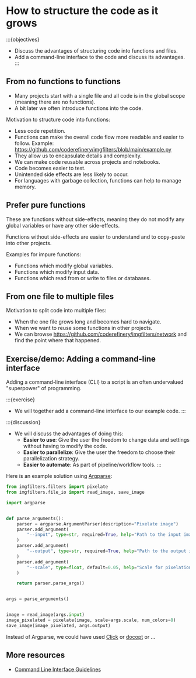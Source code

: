 # How to structure the code as it grows

:::{objectives}
- Discuss the advantages of structuring code into functions and files.
- Add a command-line interface to the code and discuss its advantages.
:::


## From no functions to functions

- Many projects start with a single file and all code is in the global scope (meaning there are no functions).
- A bit later we often introduce functions into the code.

Motivation to structure code into functions:
- Less code repetition.
- Functions can make the overall code flow more readable and easier to follow.
  Example: <https://github.com/coderefinery/imgfilters/blob/main/example.py>
- They allow us to encapsulate details and complexity.
- We can make code reusable across projects and notebooks.
- Code becomes easier to test.
- Unintended side effects are less likely to occur.
- For languages with garbage collection, functions can help to manage memory.


## Prefer pure functions

These are functions without side-effects, meaning they do not modify any global
variables or have any other side-effects.

Functions without side-effects are easier to understand and to copy-paste into
other projects.

Examples for impure functions:
- Functions which modify global variables.
- Functions which modify input data.
- Functions which read from or write to files or databases.


## From one file to multiple files

Motivation to split code into multiple files:
- When the one file grows long and becomes hard to navigate.
- When we want to reuse some functions in other projects.
- We can browse <https://github.com/coderefinery/imgfilters/network> and find the point where that happened.


## Exercise/demo: Adding a command-line interface

Adding a command-line interface (CLI) to a script is an often undervalued "superpower" of programming.

:::{exercise}
- We will together add a command-line interface to our example code.
:::

:::{discussion}
- We will discuss the advantages of doing this:
  - **Easier to use**: Give the user the freedom to change data and settings without having to modify the code.
  - **Easier to parallelize**: Give the user the freedom to choose their parallelization strategy.
  - **Easier to automate**: As part of pipeline/workflow tools.
:::

Here is an example solution using [Argparse](https://docs.python.org/3/library/argparse.html):
```python
from imgfilters.filters import pixelate
from imgfilters.file_io import read_image, save_image

import argparse


def parse_arguments():
    parser = argparse.ArgumentParser(description="Pixelate image")
    parser.add_argument(
        "--input", type=str, required=True, help="Path to the input image"
    )
    parser.add_argument(
        "--output", type=str, required=True, help="Path to the output image"
    )
    parser.add_argument(
        "--scale", type=float, default=0.05, help="Scale for pixelation"
    )

    return parser.parse_args()


args = parse_arguments()


image = read_image(args.input)
image_pixelated = pixelate(image, scale=args.scale, num_colors=8)
save_image(image_pixelated, args.output)
```

Instead of Argparse, we could have used
[Click](https://click.palletsprojects.com) or
[docopt](http://docopt.org/) or ...


## More resources

- [Command Line Interface Guidelines](https://clig.dev/)
